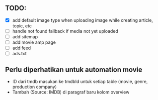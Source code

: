 ## TODO: 
- [x] add default image type when uploading image while creating article, topic, etc
- [ ] handle not found fallback if media not yet uploaded
- [ ] add sitemap
- [ ] add movie amp page
- [ ] add feed
- [ ] ads.txt

## Perlu diperhatikan untuk automation movie
- ID dari tmdb masukan ke tmdbId untuk setiap table (movie, genre, production company)
- Tambah (Source: IMDB) di paragraf baru kolom overview
